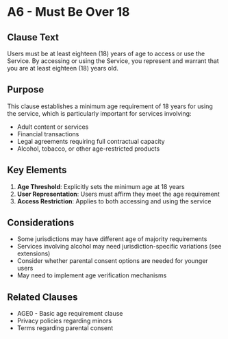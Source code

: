 # A6 - Must Be Over 18

## Clause Text

Users must be at least eighteen (18) years of age to access or use the Service. By accessing or using the Service, you represent and warrant that you are at least eighteen (18) years old.

## Purpose

This clause establishes a minimum age requirement of 18 years for using the service, which is particularly important for services involving:
- Adult content or services
- Financial transactions
- Legal agreements requiring full contractual capacity
- Alcohol, tobacco, or other age-restricted products

## Key Elements

1. **Age Threshold**: Explicitly sets the minimum age at 18 years
2. **User Representation**: Users must affirm they meet the age requirement
3. **Access Restriction**: Applies to both accessing and using the service

## Considerations

- Some jurisdictions may have different age of majority requirements
- Services involving alcohol may need jurisdiction-specific variations (see extensions)
- Consider whether parental consent options are needed for younger users
- May need to implement age verification mechanisms

## Related Clauses

- AGE0 - Basic age requirement clause
- Privacy policies regarding minors
- Terms regarding parental consent